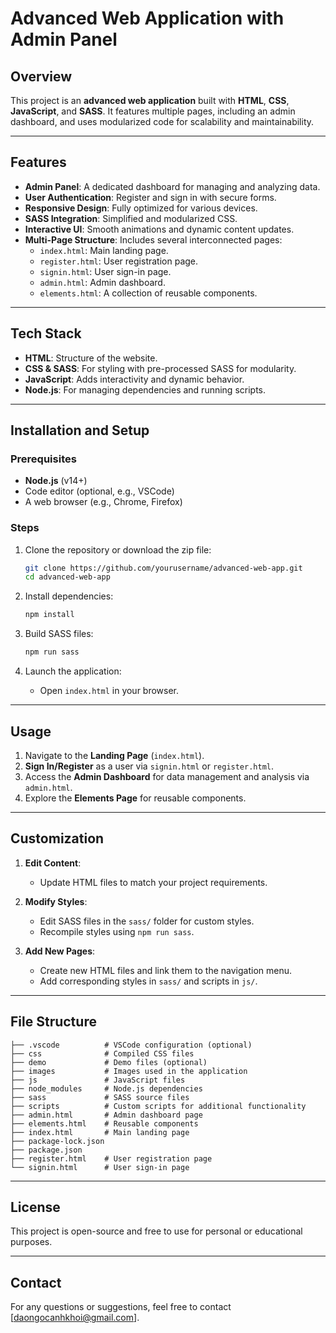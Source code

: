# Advanced Web Application with Admin Panel

## Overview
This project is an **advanced web application** built with **HTML**, **CSS**, **JavaScript**, and **SASS**. It features multiple pages, including an admin dashboard, and uses modularized code for scalability and maintainability.

---

## Features
- **Admin Panel**: A dedicated dashboard for managing and analyzing data.
- **User Authentication**: Register and sign in with secure forms.
- **Responsive Design**: Fully optimized for various devices.
- **SASS Integration**: Simplified and modularized CSS.
- **Interactive UI**: Smooth animations and dynamic content updates.
- **Multi-Page Structure**: Includes several interconnected pages:
  - `index.html`: Main landing page.
  - `register.html`: User registration page.
  - `signin.html`: User sign-in page.
  - `admin.html`: Admin dashboard.
  - `elements.html`: A collection of reusable components.

---

## Tech Stack
- **HTML**: Structure of the website.
- **CSS & SASS**: For styling with pre-processed SASS for modularity.
- **JavaScript**: Adds interactivity and dynamic behavior.
- **Node.js**: For managing dependencies and running scripts.

---

## Installation and Setup

### Prerequisites
- **Node.js** (v14+)
- Code editor (optional, e.g., VSCode)
- A web browser (e.g., Chrome, Firefox)

### Steps
1. Clone the repository or download the zip file:
   ```bash
   git clone https://github.com/yourusername/advanced-web-app.git
   cd advanced-web-app
   ```

2. Install dependencies:
   ```bash
   npm install
   ```

3. Build SASS files:
   ```bash
   npm run sass
   ```

4. Launch the application:
   - Open `index.html` in your browser.

---

## Usage
1. Navigate to the **Landing Page** (`index.html`).
2. **Sign In/Register** as a user via `signin.html` or `register.html`.
3. Access the **Admin Dashboard** for data management and analysis via `admin.html`.
4. Explore the **Elements Page** for reusable components.

---

## Customization
1. **Edit Content**:
   - Update HTML files to match your project requirements.

2. **Modify Styles**:
   - Edit SASS files in the `sass/` folder for custom styles.
   - Recompile styles using `npm run sass`.

3. **Add New Pages**:
   - Create new HTML files and link them to the navigation menu.
   - Add corresponding styles in `sass/` and scripts in `js/`.

---

## File Structure
```
├── .vscode          # VSCode configuration (optional)
├── css              # Compiled CSS files
├── demo             # Demo files (optional)
├── images           # Images used in the application
├── js               # JavaScript files
├── node_modules     # Node.js dependencies
├── sass             # SASS source files
├── scripts          # Custom scripts for additional functionality
├── admin.html       # Admin dashboard page
├── elements.html    # Reusable components
├── index.html       # Main landing page
├── package-lock.json
├── package.json
├── register.html    # User registration page
└── signin.html      # User sign-in page
```

---

## License
This project is open-source and free to use for personal or educational purposes.

---

## Contact
For any questions or suggestions, feel free to contact [daongocanhkhoi@gmail.com].

